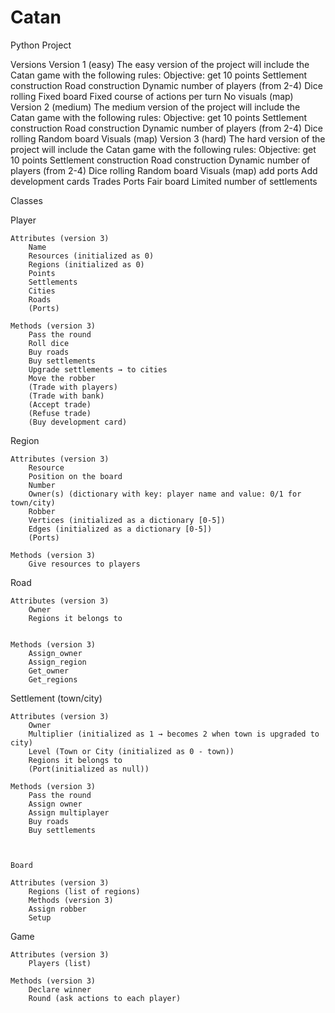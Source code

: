 # Catan


Python Project

Versions
Version 1 (easy)
The easy version of the project will include the Catan game with the following rules:
Objective: get 10 points
Settlement construction 
Road construction
Dynamic number of players (from 2-4)
Dice rolling
Fixed board
Fixed course of actions per turn
No visuals (map)
Version 2 (medium)
The medium version of the project will include the Catan game with the following rules:
Objective: get 10 points
Settlement construction 
Road construction
Dynamic number of players (from 2-4)
Dice rolling
Random board
Visuals (map)
Version 3 (hard)
The hard version of the project will include the Catan game with the following rules:
Objective: get 10 points
Settlement construction 
Road construction
Dynamic number of players (from 2-4)
Dice rolling
Random board
Visuals (map)
add ports
Add development cards
Trades
Ports 
Fair board
Limited number of settlements 




Classes



Player

    Attributes (version 3)
        Name 
        Resources (initialized as 0)
        Regions (initialized as 0)
        Points
        Settlements
        Cities
        Roads
        (Ports)

    Methods (version 3)
        Pass the round
        Roll dice
        Buy roads
        Buy settlements
        Upgrade settlements → to cities
        Move the robber
        (Trade with players)
        (Trade with bank)
        (Accept trade)
        (Refuse trade)
        (Buy development card)



Region

    Attributes (version 3)
        Resource 
        Position on the board
        Number 
        Owner(s) (dictionary with key: player name and value: 0/1 for town/city)
        Robber 
        Vertices (initialized as a dictionary [0-5])
        Edges (initialized as a dictionary [0-5])
        (Ports)

    Methods (version 3)
        Give resources to players



Road

    Attributes (version 3)
        Owner
        Regions it belongs to 


    Methods (version 3)
        Assign_owner
        Assign_region
        Get_owner
        Get_regions



Settlement (town/city)

    Attributes (version 3)
        Owner
        Multiplier (initialized as 1 → becomes 2 when town is upgraded to city)
        Level (Town or City (initialized as 0 - town))
        Regions it belongs to
        (Port(initialized as null))

    Methods (version 3)
        Pass the round
        Assign owner
        Assign multiplayer 
        Buy roads
        Buy settlements



    Board

    Attributes (version 3)
        Regions (list of regions)
        Methods (version 3)
        Assign robber
        Setup



Game

    Attributes (version 3)
        Players (list) 

    Methods (version 3)
        Declare winner
        Round (ask actions to each player)






